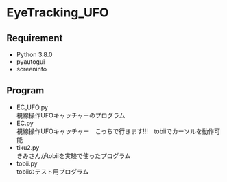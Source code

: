 # EyeTracking_UFO

## Requirement
- Python 3.8.0
- pyautogui
- screeninfo

## Program
- EC_UFO.py  
視線操作UFOキャッチャーのプログラム
- EC.py  
視線操作UFOキャッチャー　こっちで行きます!!!　tobiiでカーソルを動作可能
- tiku2.py  
きみさんがtobiiを実験で使ったプログラム
- tobii.py  
tobiiのテスト用プログラム